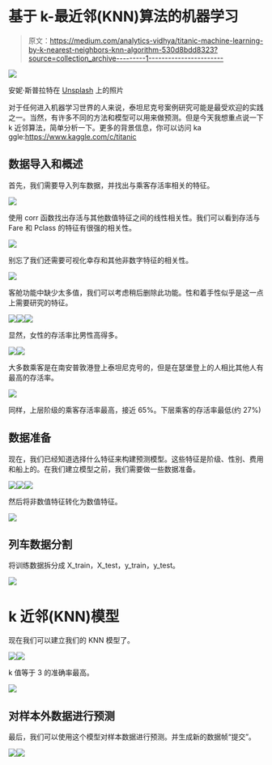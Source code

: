 # 基于 k-最近邻(KNN)算法的机器学习

> 原文：<https://medium.com/analytics-vidhya/titanic-machine-learning-by-k-nearest-neighbors-knn-algorithm-530d8bdd8323?source=collection_archive---------1----------------------->

![](img/0cdc5c04f7166a5b6b5fe6b58b7c5cf4.png)

安妮·斯普拉特在 [Unsplash](https://unsplash.com?utm_source=medium&utm_medium=referral) 上的照片

对于任何进入机器学习世界的人来说，泰坦尼克号案例研究可能是最受欢迎的实践之一。当然，有许多不同的方法和模型可以用来做预测。但是今天我想重点说一下 k 近邻算法，简单分析一下。更多的背景信息，你可以访问 ka ggle:https://www.kaggle.com/c/titanic

## 数据导入和概述

首先，我们需要导入列车数据，并找出与乘客存活率相关的特征。

![](img/c372f36221ff9d070f20d9aaf2ac4b26.png)

使用 corr 函数找出存活与其他数值特征之间的线性相关性。我们可以看到存活与 Fare 和 Pclass 的特征有很强的相关性。

![](img/642ee1ce930e027d6e604ec95c99d506.png)

别忘了我们还需要可视化幸存和其他非数字特征的相关性。

![](img/e7db5ce900a601fb1bd9b0a22d7f73d2.png)

客舱功能中缺少太多值，我们可以考虑稍后删除此功能。性和着手性似乎是这一点上需要研究的特征。

![](img/4456b2a8ac3cfa107a2224fc0f6ee1a1.png)![](img/c1cb2aa2dc65edf93ebbaf6c0abf57c6.png)![](img/c8386090986df16d95d47ebcba56acfe.png)

显然，女性的存活率比男性高得多。

![](img/884a342423225a8f5ee9b23b0d4d22b3.png)![](img/833ebce2d3951a1c771824b92c805ab2.png)

大多数乘客是在南安普敦港登上泰坦尼克号的，但是在瑟堡登上的人相比其他人有最高的存活率。

![](img/33137573bcf1cbb2e902f5b6292b1de0.png)

同样，上层阶级的乘客存活率最高，接近 65%。下层乘客的存活率最低(约 27%)

## 数据准备

现在，我们已经知道选择什么特征来构建预测模型。这些特征是阶级、性别、费用和船上的。在我们建立模型之前，我们需要做一些数据准备。

![](img/6cb1178ca62b64bdec0f561c90e1cb8c.png)![](img/1a2cf03e657341dad6953127cce8cf38.png)![](img/444fb67609181afa4ba3b81a7c40f202.png)

然后将非数值特征转化为数值特征。

![](img/f21b8440a9cbb0cd8b1d400a1739455d.png)

## 列车数据分割

将训练数据拆分成 X_train，X_test，y_train，y_test。

![](img/bec7876231d37e1b87079e8804448f7e.png)

# k 近邻(KNN)模型

现在我们可以建立我们的 KNN 模型了。

![](img/34f1fb181f294830436cb5701e1563e6.png)![](img/ac8cf946eb8e13bda79522a54821c5f9.png)

k 值等于 3 的准确率最高。

![](img/5f93b3f9cf39d6f25e1b61e6de44c383.png)

## 对样本外数据进行预测

最后，我们可以使用这个模型对样本数据进行预测。并生成新的数据帧“提交”。

![](img/4757649e1ffc44713a246c20ae95f8b5.png)![](img/79ec9557e63055c62f577c73a7e30cfe.png)
